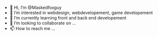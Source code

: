 - 👋 Hi, I’m @Maskedfoxguy
- 👀 I’m interested in webdesign, webdevelopement, game developement
- 🌱 I’m currently learning front and back end developement
- 💞️ I’m looking to collaborate on ...
- 📫 How to reach me ...

<!---
Maskedfoxguy/Maskedfoxguy is a ✨ special ✨ repository because its `README.md` (this file) appears on your GitHub profile.
You can click the Preview link to take a look at your changes.
--->
